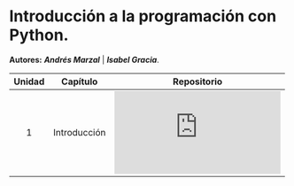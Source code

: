 # Introducción a la programación con Python.

**Autores:** ***Andrés Marzal*** | ***Isabel Gracia***.

| Unidad | Capítulo | Repositorio |
| :----: | :----: | :----: |
| 1 | Introducción | ![Repositorio I](https://github.com/jm-quintas/IntroduccionProgramacionPython/blob/1e53dbf52bdf0cf4095ef1a3ca77730cf1a7f35e/Chapter_1-3/1_Introducci%C3%B3n.md) |
